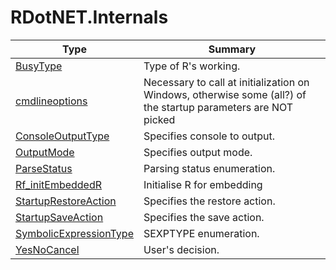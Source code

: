 ﻿
# RDotNET.Internals

|Type|Summary|
|----|-------|
|[BusyType](./BusyType.md)|Type of R's working.|
|[cmdlineoptions](./cmdlineoptions.md)|Necessary to call at initialization on Windows, otherwise some (all?) of the startup parameters are NOT picked|
|[ConsoleOutputType](./ConsoleOutputType.md)|Specifies console to output.|
|[OutputMode](./OutputMode.md)|Specifies output mode.|
|[ParseStatus](./ParseStatus.md)|Parsing status enumeration.|
|[Rf_initEmbeddedR](./Rf_initEmbeddedR.md)|Initialise R for embedding|
|[StartupRestoreAction](./StartupRestoreAction.md)|Specifies the restore action.|
|[StartupSaveAction](./StartupSaveAction.md)|Specifies the save action.|
|[SymbolicExpressionType](./SymbolicExpressionType.md)|SEXPTYPE enumeration.|
|[YesNoCancel](./YesNoCancel.md)|User's decision.|

